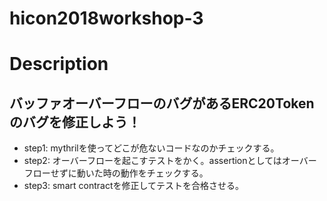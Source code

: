 # hicon2018workshop-3
# Description
## バッファオーバーフローのバグがあるERC20Tokenのバグを修正しよう！
- step1: mythrilを使ってどこが危ないコードなのかチェックする。
- step2: オーバーフローを起こすテストをかく。assertionとしてはオーバーフローせずに動いた時の動作をチェックする。
- step3: smart contractを修正してテストを合格させる。
